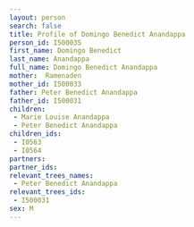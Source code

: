 ```yaml
---
layout: person
search: false
title: Profile of Domingo Benedict Anandappa
person_id: I500035
first_name: Domingo Benedict
last_name: Anandappa
full_name: Domingo Benedict Anandappa
mother:  Ramenaden
mother_id: I500033
father: Peter Benedict Anandappa
father_id: I500031
children:
 - Marie Louise Anandappa
 - Peter Benedict Anandappa
children_ids:
 - I0563
 - I0564
partners:
partner_ids:
relevant_trees_names:
 - Peter Benedict Anandappa
relevant_trees_ids:
 - I500031
sex: M
---
```


